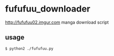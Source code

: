 fufufuu_downloader
==================

http://fufufuu02.imgur.com manga download script

usage
-----
```
$ python2 ./fufufuu.py
```
